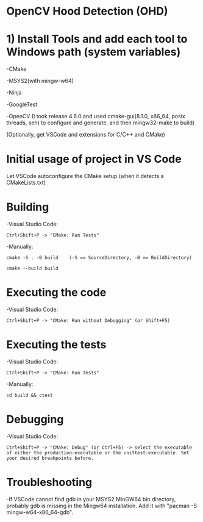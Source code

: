 # OpenCV Hood Detection (OHD) 


# 1) Install Tools and add each tool to Windows path (system variables)
-CMake

-MSYS2(with mingw-w64)

-Ninja

-GoogleTest

-OpenCV (I took release 4.6.0 and used cmake-gui(8.1.0, x86_64, posix threads, seh) to configure and generate, and then mingw32-make to build)

(Optionally, get VSCode and extensions for C/C++ and CMake)

# Initial usage of project in VS Code
Let VSCode autoconfigure the CMake setup (when it detects a CMakeLists.txt)

# Building
-Visual Studio Code:

    Ctrl+Shift+P -> "CMake: Run Tests"

-Manually:

    cmake -S . -B build    (-S == SourceDirectory, -B == BuildDirectory)

    cmake --build build

# Executing the code
-Visual Studio Code:

    Ctrl+Shift+P -> "CMake: Run without Debugging" (or Shift+F5)

# Executing the tests
-Visual Studio Code:

    Ctrl+Shift+P -> "CMake: Run Tests"

-Manually:

    cd build && ctest
# Debugging
-Visual Studio Code:

    Ctrl+Shift+P -> "CMake: Debug" (or Ctrl+F5) -> select the executable of either the production-executable or the unittest-executable. Set your desired breakpoints before.

# Troubleshooting
-If VSCode cannot find gdb in your MSYS2 MinGW64 bin directory, probably gdb is missing in the Mingw64 installation. Add it with "pacman -S mingw-w64-x86_64-gdb".
